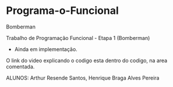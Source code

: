 # Programa-o-Funcional
Bomberman

Trabalho de Programação Funcional - Etapa 1 (Bomberman)
* Ainda em implementação.

O link do video explicando o codigo esta dentro do codigo, na area comentada.

ALUNOS: Arthur Resende Santos, Henrique Braga Alves Pereira  

